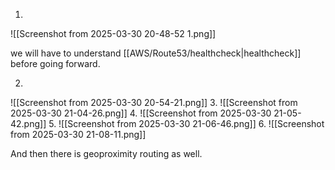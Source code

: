 1.
![[Screenshot from 2025-03-30 20-48-52 1.png]]

we will have to understand [[AWS/Route53/healthcheck|healthcheck]] before going forward.

2.
![[Screenshot from 2025-03-30 20-54-21.png]]
3.
![[Screenshot from 2025-03-30 21-04-26.png]]
4.
![[Screenshot from 2025-03-30 21-05-42.png]]
5.
![[Screenshot from 2025-03-30 21-06-46.png]]
6.
![[Screenshot from 2025-03-30 21-08-11.png]]

And then there is geoproximity routing as well.
